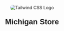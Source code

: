 <p align="center">
  <img style="border-radius: 45px" src="https://encrypted-tbn0.gstatic.com/images?q=tbn:ANd9GcRUemMYs5F0RFgotcPiYOgsrhSkx3TT9w5_TA&s" alt="Tailwind CSS Logo" />
</p>
<p align="center" style="font-size: 24px; font-family: Arial, sans-serif; font-weight: bold;">
  <strong>Michigan Store</strong>
</p>

